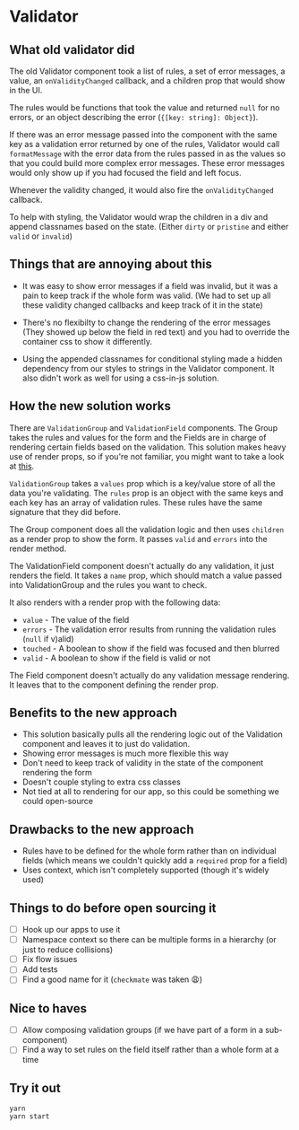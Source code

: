 # Validator

## What old validator did

The old Validator component took a list of rules, a set of error messages, a value, an
`onValidityChanged` callback, and a children prop that would show in the UI.

The rules would be functions that took the value and returned `null` for no errors, or an object
describing the error (`{[key: string]: Object}`).

If there was an error message passed into the component with the same key as a validation error
returned by one of the rules, Validator would call `formatMessage` with the error data from the
rules passed in as the values so that you could build more complex error messages. These error
messages would only show up if you had focused the field and left focus.

Whenever the validity changed, it would also fire the `onValidityChanged` callback.

To help with styling, the Validator would wrap the children in a div and append classnames based on
the state. (Either `dirty` or `pristine` and either `valid` or `invalid`)

## Things that are annoying about this

* It was easy to show error messages if a field was invalid, but it was a pain to keep track if the
  whole form was valid. (We had to set up all these validity changed callbacks and keep track of it
  in the state)

* There's no flexibilty to change the rendering of the error messages (They showed up below the
  field in red text) and you had to override the container css to show it differently.

* Using the appended classnames for conditional styling made a hidden dependency from our styles to
  strings in the Validator component. It also didn't work as well for using a css-in-js solution.

## How the new solution works

There are `ValidationGroup` and `ValidationField` components. The Group takes the rules and values
for the form and the Fields are in charge of rendering certain fields based on the validation. This
solution makes heavy use of render props, so if you're not familiar, you might want to take a look
at [this](https://cdb.reacttraining.com/use-a-render-prop-50de598f11ce).

`ValidationGroup` takes a `values` prop which is a key/value store of all the data you're
validating. The `rules` prop is an object with the same keys and each key has an array of validation
rules. These rules have the same signature that they did before.

The Group component does all the validation logic and then uses `children` as a render prop to show
the form. It passes `valid` and `errors` into the render method.

The ValidationField component doesn't actually do any validation, it just renders the field. It
takes a `name` prop, which should match a value passed into ValidationGroup and the rules you want
to check.

It also renders with a render prop with the following data:

* `value` - The value of the field
* `errors` - The validation error results from running the validation rules (`null` if v)alid)
* `touched` - A boolean to show if the field was focused and then blurred
* `valid` - A boolean to show if the field is valid or not

The Field component doesn't actually do any validation message rendering. It leaves that to the
component defining the render prop.

## Benefits to the new approach

* This solution basically pulls all the rendering logic out of the Validation component and leaves
  it to just do validation.
* Showing error messages is much more flexible this way
* Don't need to keep track of validity in the state of the component rendering the form
* Doesn't couple styling to extra css classes
* Not tied at all to rendering for our app, so this could be something we could open-source

## Drawbacks to the new approach

* Rules have to be defined for the whole form rather than on individual fields (which means we
  couldn't quickly add a `required` prop for a field)
* Uses context, which isn't completely supported (though it's widely used)

## Things to do before open sourcing it

* [ ] Hook up our apps to use it
* [ ] Namespace context so there can be multiple forms in a hierarchy (or just to reduce collisions)
* [ ] Fix flow issues
* [ ] Add tests
* [ ] Find a good name for it (`checkmate` was taken 😩)

## Nice to haves

* [ ] Allow composing validation groups (if we have part of a form in a sub-component)
* [ ] Find a way to set rules on the field itself rather than a whole form at a time

## Try it out

```
yarn
yarn start
```
